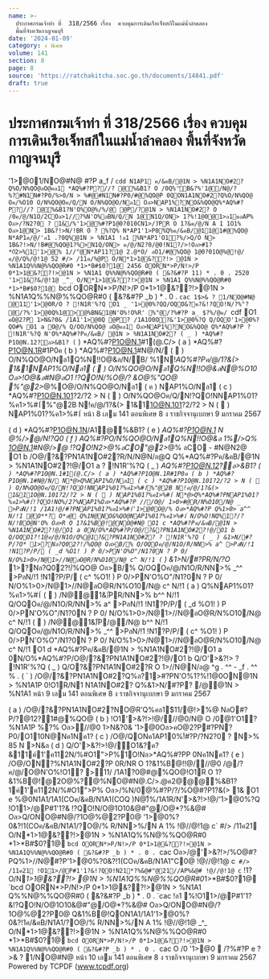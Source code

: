 ```yaml
---
name: >-
  ประกาศกรมเจ้าท่า ที่  318/2566 เรื่อง  ควบคุมการเดินเรือเจ็ทสกีในแม่น้ำลำคลอง
  พื้นที่จังหวัดกาญจนบุรี
date: '2024-01-09'
category: ง พิเศษ
volume: 141
section: 8
page: 8
source: 'https://ratchakitcha.soc.go.th/documents/14841.pdf'
draft: true
---
```


# ประกาศกรมเจ้าท่า ที่  318/2566 เรื่อง  ควบคุมการเดินเรือเจ็ทสกีในแม่น้ำลำคลอง พื้นที่จังหวัดกาญจนบุรี

'1>@01/NO@#N@ #?P a_f / `cdd N1AP1 ค/&คB/@1N > %N1A1NO#2?Q%O/N%QO@ลO@คล1 *AQ%#?P?//? @%&B1? O /0Q%'ัB&?%'1@/N@/?%?#N1N#?P0/%>0/N > %#@#N1N#?P0/#@%QO@P 0QON1A1NO#2?Q%O/N%QO@ Oค/%O10 O/N%QO@Oค/Q/N O/N%QO@O/Nล1 Oล>NAP1%?NO&%QO@Q%*AQ%#?P?//? @%&B1?N'O%O@%/%/@ @P/?@1N > %N1A1NO#2? O /0ค/@/N1O/2COล>1//?%N'O%ลBN/Q/N 1@N1Q/ON> 1?%!1@0@1>ล1คลAP% Oล>/?N2?0 ? 1&/%'1>@%#?P1@0?010CN1>/)ัPR O 1?&ค/@/N A 1 1O1% Oล>1@N> 1B&?!>N/!BR O ? %?Q% N*AP1'1>P0%์Q%ค/&คB/@11@1#@%QO@ N*AP1ค/@/'ล1 .?0Q%@1N > %N1A1 !ล1 %N*AP1'O1?%/>Q/O N> 1B&?!>N/!B#@%QO@1?%>N1Q/ON> ค/@/N2?0/@0!N1?/>!Oล>#1?*0์2>%1'1>@% 1//"@N*AP11?1@ 2.@*O/ ลO1/#@%QO@ 1@0?01O@%@!@/ค/@/Q%/@!1@ 52 #/> /11ค/%@P O/N*1>1@&??!> @1N > %N1A1Q%%N@%%QO@R#0 *1>*B#$0?1@ 2456 OORN*>P/N!>/P 0*1>1@&??!>@1N > %N1A1 Q%%N@%%QO@R#0 ( &?&#?P 11) * . 0 . 2520 '1>1&?&/@!1@ _^_ O/N*1>1@&??!>@1N > %N1A1 Q%%N@%%QO@R#0 *1>*B#$0?1@ `bcd OORN*>P/N!>/P 0*1>1@&??!>@1N > %N1A1Q%%N@%%QO@R#0 ( &?&#?P _b ) * . 0 . `cac 1$>& ? 1/NO@#N@ @11'1>@0R/O ? !N1R'%?Q O1 _ '1>@0%?QQ/OQO&?ค?&!?QO!N/?%"? @/?%'1>@0Q%1@>@%BN&1@N'O%!O%R' %"@/?%#?P a_ $?%/@ค/ `cdf O1 ` คO@2?P 1>N&?0& /1A1'1>@0Q @P? /1A1O0O?&'1>@0%?Q Q/OQO'1>@0%?QO#% O1 a O@/% Q/OO/N%QO@ ลO@คล1 Oล>NAP1%?NO&%QO@ Q%*AQ%#?P ? !N1R'%?Q N'O%*AQ%#?Pค/&คB/ @1N > %N1A1NO#2? ( _ ) *AQ%#?P1O@N.12?ล>&B1? ( ` ) *AQ%#?P1O@N.1#1(@.C/> ( a ) *AQ%#?P1O@N.1R#1P0ค ( b ) *AQ%#?P1O@N.1#N@/N/ (  ) O/N%QO@O/Nล1Q%N!!O@&ล/N/B/ %1N!*AQ%#?Pค/@/1?&(> 1&1NAP1%O/Nล1 (  ) O/N%QO@O/Nล1Q%N!!O@&ลN@%O10 Oล>!O@&ล#N@ลO1 !?QO!N/%O@/? &O@%"QO@ %"@2>*@%O@/O/N%QO@O/Nล1 ( ค ) NAP1%O/Nล1 ( c ) *AQ%#?P1O@N.101?2/?2 > N (  ) O/N%QO@Oค/Q/N!?QO!NNAP1%01?%ค1>%#1์%"@2B N!ค/@/1?&(> 1&11O@N.101?2/?2 > N (  ) NAP1%01?%ค1>%#1์ หน้า 8 เลม 141 ตอนพิเศษ 8 ง ราชกิจจานุเบกษา 9 มกราคม 2567

( d ) *AQ%#?P1O@N.1N/A1@%&B1? ( e ) *AQ%#?P1O@N.1 N @%/>@/N!?Q0 ( f ) *AQ%#?PO/N%QO@O/Nล1Q%N!!O@&ล 1%/>Q% 1O@N.1#N@/>@ !?QO!N2>*@%ลCO"@2>*@% ลCO - #N@N2@ O1 b /O@/?&?PN1A1NO#2?R/N/N@N/ล@Q Q%*AQ%#?Pค/&คB/@1N > %N1A1NO#2?!@/O1 a ? !N1R'%?Q ( _ ) *AQ%#?P1O@N.12?ล>&B1? ( ` ) *AQ%#?P1O@N.1#1(@.C/> ( a ) *AQ%#?P1O@N.1R#1P0ค ( b ) *AQ%#?P1O@N.1#N@/N/ N*@>Q%NAP1%O/Nล1 ( c ) *AQ%#?P1O@N.101?2/?2 > N (  ) O/N%QO@Oค/Q/N!?QO!NNAP1%01?%ค1>%#1์%"@2B N!ค/@/1?&(> 1&11O@N.101?2/?2 > N (  ) NAP1%01?%ค1>%#1์ N*@>Q%*AQ%#?PNAP1%01?%ค1>%#1์!?QO!NO%/2?%NAP1%Oล>*AQ%#?P ///O@/ 1>0>#@R/N%O10/N@ _ >PลN/!1 /1A1!@/#?PNAP1%01?%ค1>%#1์'1>@0O@/% Oล>*AQ%#?P Q%1>0> a^^ N/!1 @O**? O*ล@ Q%1N@NO&%QO@NAP1%01?%ค1>%#1์ N/O%O!NQ%1?/?N/!BO@N'O% Oล>R O 1?&1%B@!@NO@#N@ O1 c *AQ%#?Pค/&คB/@1N > %N1A1NO#2?!@/O1 a 0N/O%*AQ%#?P/O@/?&?PN1A1NO#2?!@/O1 b Q/OQO1?!1@ค/@/N1O/Q%@1?&?PN1A1NO#2? ? !N1R'%?Q ( _ ) &1>N/#?P/?O* 1>?Nล?Q02?!/์%QO@ Oล>B/% Q/OQOค/@/N1O/R/NN>% a^ >PลN/!1 !N1?P/P/ ( _d %O1! ) P 0/>PN'O%O"/N1?0N ? P 0/ N/O%1>0>/N@1>//N@ลO@R/N%O10/N@ c^ N/!1 ( ` ) &1>N/#?PR/N/?O* 1>?Nล?Q02?!/์%QO@ Oล>B/% Q/OQOค/@/N1O/R/NN>% _^^ >PลN/!1 !N1?P/P/ ( c^ %O1! ) P 0/>PN'O%O"/N1?0N ? P 0/ N/O%1>0>/N@1>//N@ลO@R/N%O10/N@ c^ N/!1 ( a ) Q%NAP1%01?%ค1>%#1์ (  ) /N@@1&)ัPR/NN>% b^^ N/!1 Q/OQOค/@/N1O/R/NN>% a^ >PลN/!1 !N1?P/P/ ( _d %O1! ) P 0/>PN'O%O"/N1?0N ? P 0/ N/O%1>0>/N@1>//N@ลO@R/N%O10/N@ c^ N/!1 (  ) /N@@1&)ัP/@/N@ b^^ N/!1 Q/OQOค/@/N1O/R/NN>% _^^ >PลN/!1 !N1?P/P/ ( c^ %O1! ) P 0/>PN'O%O"/N1?0N ? P 0/ N/O%1>0>/N@1>//N@ลO@R/N%O10/N@ c^ N/!1 O1 d *AQ%#?Pค/&คB/@1N > %N1A1NO#2?!@/O1 a 0N/O%*AQ%#?P/O@/?&?PN1A1NO#2?!@/O1 b Q/O'>&?!> ? !N1R'%?Q ( _ ) Q/O?&?PN1A1NO#2?R O 1>//N@N/ล@ ^g . ^^ - _f . ^^ % . ( ` ) /O@/?&?PN1A1NO#2?Q%ล?1>#?PN'O%1?%!1@0ON@1N > %N1A1P 0!O1R/N1 N1A1NO#2? Q%&1>N/#?P? /@@1N > %N1A1 หน้า 9 เลม 141 ตอนพิเศษ 8 ง ราชกิจจานุเบกษา 9 มกราคม 2567

( a ) /O@/?&?PN1A1NO#2?NO@R'Q%คล1$11/@!>%@ NลO#?P/?@12?1#@%QO@ ( b ) !O1'>&?!>!@///@0/N@ O /0@1'O1?%N1A1P %?% Oล>//@0 1>N&?0& '1>@0Oล>คO@2?P#?PN?P0/O110N@Nค1Nค1? ( c ) /O@/QONค1AP10%!์#?P/?N2?0 ? N>% 85 N >N&ล ( d ) Q/O'>&?!>!@/O1&?ค?&11ค์1'ค112N/%#O1">P%1O!Nล>*AQ%#?PP 0Nค1Nค1? ( e ) /O@/ON?%N1A1NO#2?P 0R/NR O 1?&1%B@!!@///@0 /@/?ค/@/O@N'O%!O1? >11/ /1A1?0@#@%QO@!O1R O 1?&1%B@!@2O@%?@%NO@#N@.C/>.@ค2@@@%&B1? 1ค์1'ค112N/%#O1">P% Oล>/%N/0@%#?P/?/%O@#?P1?&(> 1& O1 e %@0N1A1/1A1(COค/&คB/N1A1(COQ )N@)ื%/1A1R/N'>&?!>!@/'1>@0%?Q !O11>/@P#1'1?& !?QO!N/O@1O10&@#"@/O@*?%&@# Oล>Q/ONO@#N@/?1O@%@2?P0@ '1>@0%?0&?!1(COค/&คB/N1A1/?O@/% R/NN>%/N A 1% !@//@!1@ c` #/> /11ค21 O/N*1>1@&??!>@1N > %N1A1Q%%N@%%QO@R#0 *1>*B#$0?1@ `bcd OORN*>P/N!>/P 0*1>1@&??!>@1N > %N1A1Q%%N@%%QO@R#0 ( &?&#?P _b ) * . 0 . `cac Oล>/@'>&?!>/%O@#?PQ%1>//N@#?P'1>@0%?0&?!1(COค/&คB/N1A1"C0@ !@//@!1@ c` #/> /11ค21 !O11>/@P#1'1?&!?QO!N21*?%&@#"@21//AP%&@# !@//@!1@ c` !1? O/N*1>1@&??!> @1N > %N1A1Q%%N@%%QO@R#0*1>*B#$0?1@ `bcd OORN*>P/N!>/P 0*1>1@&??!>@1N > %N1A1 Q%%N@%%QO@R#0 ( &?&#?P _b ) * . 0 . `cac !ล1 %!O11>/@P#1'1?&!?QO!N/O@1O10&@#"@/O@*?%&@# Oล>Q/ONO@#N@/?1O@%@2?P0@ Q&1%B@!QON1A1/1A1'1>@0%?0&?!1ค/&คB/N1A1/?O@/% R/NN>%/N A 1% !@//@!1@ _^_ O/N*1>1@&??!>@1N > %N1A1Q%%N@%%QO@R#0 *1>*B#$0?1@ `bcd OORN*>P/N!>/P 0*1>1@&??!>@1N > %N1A1Q%%N@%%QO@R#0 ( &?&#?P _b ) * . 0 . `cac O /0 '1>@0  /?%#?P e $?%/@ค/ * . 0 . `cdd 1>N*1 ?0N/0 (CO!1/1@@11>#1/ค/%@ค/ 1?1@1@@1O#% 1$>& ? 1/NO@#N@ หน้า 10 เลม 141 ตอนพิเศษ 8 ง ราชกิจจานุเบกษา 9 มกราคม 2567 Powered by TCPDF (www.tcpdf.org)
